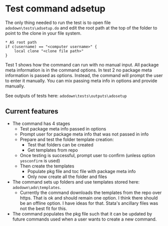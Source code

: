 # Test command adsetup

The only thing needed to run the test is to open file `adodown\tests\adsetup.do` and edit the root path at the top of the folder to point to the clone in your file system.

```
* AS root path
if c(username) == "<computer username>" {
    local clone "<clone file path>"
}
```

Test 1 shows how the command can run with no manual input. All package meta information is in the command options. In test 2 no package meta information is passed as options. Instead, the command will prompt the user to enter it manually. You can mix passing meta info in options and provide manually.

See outputs of tests here: `adodown\tests\outputs\adosetup`

## Current features

* The command has 4 stages
  * Test package meta info passed in options
  * Prompt user for package meta info that was not passed in info
  * Prepare and test the folder template creation:
    * Test that folders can be created
    * Get templates from repo
  * Once testing is successful, prompt user to confirm (unless option `yesconfirm` is used)
  * Then create the templates
    * Populate pkg file and toc file with package meta info
    * Only now create all the folder and files
* The command sets up folders and use templates stored here: `adodown\ado\templates`.
  * Currently the command downloads the templates from the repo over https. That is ok and should remain one option.
  I think there should be an offline option. I have ideas for that. Stata's ancillary files was not the best fit for this.
* The command populates the pkg file such that it can be updated by future commands used when a user wants to create a new command.

